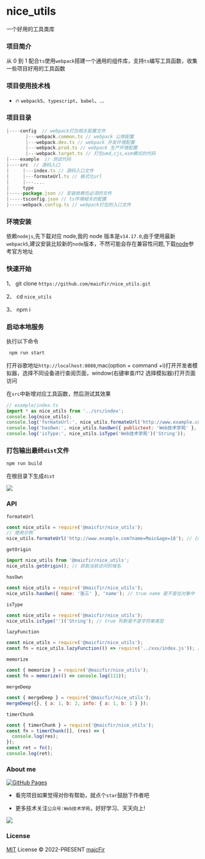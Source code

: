 # nice_utils

一个好用的工具类库

### 项目简介

从 0 到 1 配合`ts`使用`webpack`搭建一个通用的组件库，支持`ts`编写工具函数，收集一些项目好用的工具函数

### 项目使用技术栈

- 🔥 `webpack5`、`typescript`、`babel`、...

### 项目目录

```js
|----config  // webpack打包相关配置文件
       |---webpack.common.ts // webpack 公用配置
       |---webpack.dev.ts // webpack 开发环境配置
       |---webpack.prod.ts // webpack 生产环境配置
       |---webpack.target.ts // 打包umd,cjs,esm模式的代码
|----example  // 测试代码
|----src  // 源码入口
|     |---index.ts // 源码入口文件
|     |---formateUrl.ts // 格式化url
|     |---....
|     type
|-----package.json // 安装依赖包必须的文件
|-----tsconfig.json // ts环境相关的配置
|-----webpack.config.ts // webpack打包的入口文件
```

### 环境安装

依赖`nodejs`,先下载对应 node,我的 node 版本是`v14.17.0`,由于使用最新`webpack5`,建议安装比较新的`node`版本，不然可能会存在兼容性问题,下载[node](https://registry.npmmirror.com/binary.html?path=node/)参考官方地址

### 快速开始

1、 git clone `https://github.com/maicFir/nice_utils.git`

2、 cd `nice_utils`

3、 npm i

### 启动本地服务

执行以下命令

```js
 npm run start
```

打开谷歌地址`http://localhost:8080`,mac(option + command +i)打开开发者模拟器，选择不同设备进行查阅页面，window(右键审查/f12 选择模拟器)打开页面访问

在`src`中新增对应工具函数，然后测试其效果

```js
// example/index.ts
import * as nice_utils from '../src/index';
console.log(nice_utils);
console.log('formateUrl:', nice_utils.formateUrl('http://www.example.com?name=Maic&age=18'));
console.log('hasOwn:', nice_utils.hasOwn({ publictext: 'Web技术学苑' }, 'publictext'));
console.log('isType:', nice_utils.isType('Web技术学苑')('String'));
```

### 打包输出最终`dist`文件

```js
npm run build
```

在根目录下生成`dist`

![](https://files.mdnice.com/user/24614/47df5bff-313d-430a-822a-3b727bd92093.png)

### API

`formateUrl`

```js
const nice_utils = require('@maicfir/nice_utils');
// 使用示例
nice_utils.formateUrl('http://www.example.com?name=Maic&age=18'); // {name: 'Maic',age: 18}
```

`getOrigin`

```js
import nice_utils from '@maicfir/nice_utils';
nice_utils.getOrigin(); // 获取当前访问的域名
```

`hasOwn`

```js
const nice_utils = require('@maicfir/nice_utils');
nice_utils.hasOwn({ name: '张三' }, 'name'); // true name 是不是在对象中
```

`isType`

```js
const nice_utils = require('@maicfir/nice_utils');
nice_utils.isType('')('String'); // true 判断是不是字符串类型
```

`lazyFunction`

```js
const nice_utils = require('@maicfir/nice_utils');
const fn = nice_utils.lazyFunction(() => require('../xxx/index.js')); //函数懒加载
```

`memorize`

```js
const { memorize } = require('@maicfir/nice_utils');
const fn = memorize(() => console.log(111));
```

`mergeDeep`

```js
const { mergeDeep } = require('@maicfir/nice_utils');
mergeDeep({}, { a: 1, b: 2, info: { a: 1, b: 1 } });
```

`timerChunk`

```js
const { timerChunk } = require('@maicfir/nice_utils');
const fn = timerChunk([], (res) => {
  console.log(res);
});
const ret = fn();
console.log(ret);
```

### About me

[![GitHub Pages](https://github.com/element-plus/element-plus-playground/actions/workflows/gh-pages.yml/badge.svg)](https://github.com/maicFir/lessonNote)

- 看完项目如果觉得对你有帮助，就点个`star`鼓励下作者吧

- 更多技术关注`公众号:Web技术学苑`，好好学习、天天向上!

![](https://files.mdnice.com/user/24614/50dd18f5-e2d5-4eb5-ac76-716aec6da88f.jpg)

### License

[MIT](./LICENSE) License © 2022-PRESENT [maicFir](https://github.com/maicFir)
